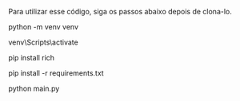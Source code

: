 Para utilizar esse código, siga os passos abaixo depois de clona-lo.

python -m venv venv

venv\Scripts\activate

pip install rich

pip install -r requirements.txt

python main.py